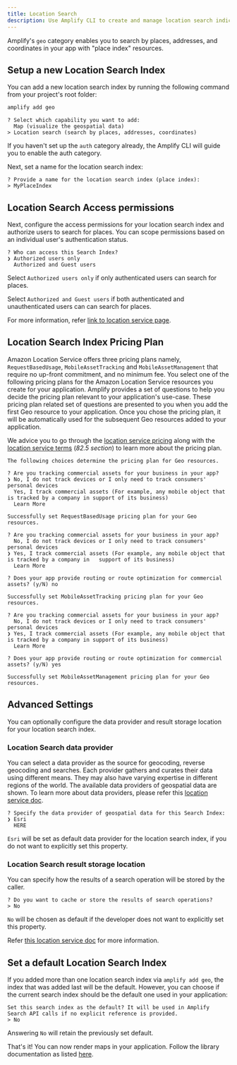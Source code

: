 ```yaml
---
title: Location Search
description: Use Amplify CLI to create and manage location search indices or place indices that are used to search for places in your application.
---
```


Amplify's `geo` category enables you to search by places, addresses, and coordinates in your app with "place index" resources.

## Setup a new Location Search Index

You can add a new location search index by running the following command from your project's root folder:

```bash
amplify add geo
```
```console
? Select which capability you want to add:
  Map (visualize the geospatial data)
> Location search (search by places, addresses, coordinates)
```
If you haven't set up the `auth` category already, the Amplify CLI will guide you to enable the auth category.

Next, set a name for the location search index:

```console
? Provide a name for the location search index (place index):
> MyPlaceIndex
```

## Location Search Access permissions

Next, configure the access permissions for your location search index and authorize users to search for places. You can scope permissions based on an individual user's authentication status.

```console
? Who can access this Search Index?
❯ Authorized users only
  Authorized and Guest users
```

Select `Authorized users only` if only authenticated users can search for places.

Select `Authorized and Guest users` if both authenticated and unauthenticated users can can search for places.

For more information, refer [link to location service page](https://docs.aws.amazon.com/location/latest/developerguide/security_iam_id-based-policy-examples.html#security_iam_id-based-policy-examples-search-for-place).

## Location Search Index Pricing Plan
Amazon Location Service offers three pricing plans namely, `RequestBasedUsage`, `MobileAssetTracking` and `MobileAssetManagement` that require no up-front commitment, and no minimum fee.
You select one of the following pricing plans for the Amazon Location Service resources you create for your application.
Amplify provides a set of questions to help you decide the pricing plan relevant to your application's use-case. 
These pricing plan related set of questions are presented to you when you add the first Geo resource to your application. 
Once you chose the pricing plan, it will be automatically used for the subsequent Geo resources added to your application.

We advice you to go through the [location service pricing](https://aws.amazon.com/location/pricing/) along with the [location service terms](https://aws.amazon.com/service-terms/) (_82.5 section_) to learn more about the pricing plan.

```console
The following choices determine the pricing plan for Geo resources.

? Are you tracking commercial assets for your business in your app?
❯ No, I do not track devices or I only need to track consumers' personal devices 
  Yes, I track commercial assets (For example, any mobile object that is tracked by a company in support of its business)
  Learn More

Successfully set RequestBasedUsage pricing plan for your Geo resources.
```

```console
? Are you tracking commercial assets for your business in your app?
  No, I do not track devices or I only need to track consumers' personal devices 
❯ Yes, I track commercial assets (For example, any mobile object that is tracked by a company in   support of its business)
  Learn More

? Does your app provide routing or route optimization for commercial assets? (y/N) no

Successfully set MobileAssetTracking pricing plan for your Geo resources.
```

```console
? Are you tracking commercial assets for your business in your app?
  No, I do not track devices or I only need to track consumers' personal devices 
❯ Yes, I track commercial assets (For example, any mobile object that is tracked by a company in support of its business)
  Learn More

? Does your app provide routing or route optimization for commercial assets? (y/N) yes

Successfully set MobileAssetManagement pricing plan for your Geo resources.
```

## Advanced Settings
You can optionally configure the data provider and result storage location for your location search index.

### Location Search data provider
You can select a data provider as the source for geocoding, reverse geocoding and searches.
Each provider gathers and curates their data using different means. They may also have varying expertise in different regions of the world.
The available data providers of geospatial data are shown. To learn more about data providers, please refer this [location service doc](https://docs.aws.amazon.com/location/latest/developerguide/what-is-data-provider.html).

```console
? Specify the data provider of geospatial data for this Search Index:
❯ Esri
  HERE
```

`Esri` will be set as default data provider for the location search index, if you do not want to explicitly set this property.

### Location Search result storage location
You can specify how the results of a search operation will be stored by the caller.

```console
? Do you want to cache or store the results of search operations?
> No
```

`No` will be chosen as default if the developer does not want to explicitly set this property.

Refer [this location service doc](https://docs.aws.amazon.com/location-places/latest/APIReference/API_DataSourceConfiguration.html#locationplaces-Type-DataSourceConfiguration-IntendedUse) for more information. 

## Set a default Location Search Index
If you added more than one location search index via `amplify add geo`, the index that was added last will be the default. 
However, you can choose if the current search index should be the default one used in your application:

```console
Set this search index as the default? It will be used in Amplify Search API calls if no explicit reference is provided.
> No
```

Answering `No` will retain the previously set default.

That's it! You can now render maps in your application. Follow the library documentation as listed [here](~/lib/geo/search.md).

